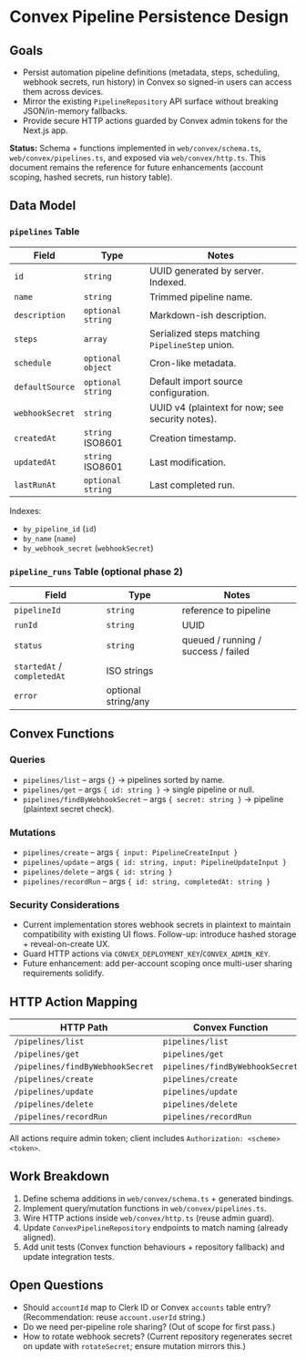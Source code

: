 # Convex Pipeline Persistence Design

## Goals
- Persist automation pipeline definitions (metadata, steps, scheduling, webhook secrets, run history) in Convex so signed-in users can access them across devices.
- Mirror the existing `PipelineRepository` API surface without breaking JSON/in-memory fallbacks.
- Provide secure HTTP actions guarded by Convex admin tokens for the Next.js app.

**Status:** Schema + functions implemented in `web/convex/schema.ts`, `web/convex/pipelines.ts`, and exposed via `web/convex/http.ts`. This document remains the reference for future enhancements (account scoping, hashed secrets, run history table).

## Data Model

### `pipelines` Table
| Field | Type | Notes |
| ----- | ---- | ----- |
| `id` | `string` | UUID generated by server. Indexed. |
| `name` | `string` | Trimmed pipeline name. |
| `description` | `optional string` | Markdown-ish description. |
| `steps` | `array` | Serialized steps matching `PipelineStep` union. |
| `schedule` | `optional object` | Cron-like metadata. |
| `defaultSource` | `optional string` | Default import source configuration. |
| `webhookSecret` | `string` | UUID v4 (plaintext for now; see security notes). |
| `createdAt` | `string` ISO8601 | Creation timestamp. |
| `updatedAt` | `string` ISO8601 | Last modification. |
| `lastRunAt` | `optional string` | Last completed run. |

Indexes:
- `by_pipeline_id` (`id`)
- `by_name` (`name`)
- `by_webhook_secret` (`webhookSecret`)

### `pipeline_runs` Table (optional phase 2)
| Field | Type | Notes |
| ----- | ---- | ----- |
| `pipelineId` | `string` | reference to pipeline |
| `runId` | `string` | UUID |
| `status` | `string` | queued / running / success / failed |
| `startedAt` / `completedAt` | ISO strings |
| `error` | optional string/any |

## Convex Functions

### Queries
- `pipelines/list` – args `{}` -> pipelines sorted by name.
- `pipelines/get` – args `{ id: string }` -> single pipeline or null.
- `pipelines/findByWebhookSecret` – args `{ secret: string }` -> pipeline (plaintext secret check).

### Mutations
- `pipelines/create` – args `{ input: PipelineCreateInput }`
- `pipelines/update` – args `{ id: string, input: PipelineUpdateInput }`
- `pipelines/delete` – args `{ id: string }`
- `pipelines/recordRun` – args `{ id: string, completedAt: string }`

### Security Considerations
- Current implementation stores webhook secrets in plaintext to maintain compatibility with existing UI flows. Follow-up: introduce hashed storage + reveal-on-create UX.
- Guard HTTP actions via `CONVEX_DEPLOYMENT_KEY`/`CONVEX_ADMIN_KEY`.
- Future enhancement: add per-account scoping once multi-user sharing requirements solidify.

## HTTP Action Mapping
| HTTP Path | Convex Function |
| --------- | ---------------- |
| `/pipelines/list` | `pipelines/list` |
| `/pipelines/get` | `pipelines/get` |
| `/pipelines/findByWebhookSecret` | `pipelines/findByWebhookSecret` |
| `/pipelines/create` | `pipelines/create` |
| `/pipelines/update` | `pipelines/update` |
| `/pipelines/delete` | `pipelines/delete` |
| `/pipelines/recordRun` | `pipelines/recordRun` |

All actions require admin token; client includes `Authorization: <scheme> <token>`.

## Work Breakdown
1. Define schema additions in `web/convex/schema.ts` + generated bindings.
2. Implement query/mutation functions in `web/convex/pipelines.ts`.
3. Wire HTTP actions inside `web/convex/http.ts` (reuse admin guard).
4. Update `ConvexPipelineRepository` endpoints to match naming (already aligned).
5. Add unit tests (Convex function behaviours + repository fallback) and update integration tests.

## Open Questions
- Should `accountId` map to Clerk ID or Convex `accounts` table entry? (Recommendation: reuse `account.userId` string.)
- Do we need per-pipeline role sharing? (Out of scope for first pass.)
- How to rotate webhook secrets? (Current repository regenerates secret on update with `rotateSecret`; ensure mutation mirrors this.)
